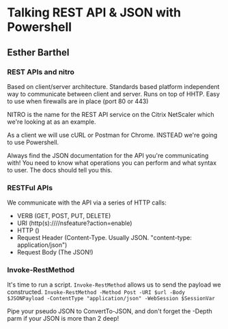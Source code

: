 # Talking REST API & JSON with Powershell
## Esther Barthel 

### REST APIs and nitro
Based on client/server architecture.
Standards based platform independent way to communicate between client and server.
Runs on top of HHTP.
Easy to use when firewalls are in place (port 80 or 443)

NITRO is the name for the REST API service on the Citrix NetScaler which we're looking at as an example.

As a client we will use cURL or Postman for Chrome. INSTEAD we're going to use Powershell.

Always find the JSON documentation for the API you're communicating with! You need to know what operations you can perform and what syntax to user. The docs should tell you this.

### RESTFul APIs
We communicate with the API via a series of HTTP calls:
* VERB (GET, POST, PUT, DELETE)
* URI (http(s)://<ipaddress>/<whatever>/nsfeature?action=enable)
* HTTP  ()
* Request Header (Content-Type. Usually JSON. "content-type: application/json")
* Request Body (The JSON!)

### Invoke-RestMethod
It's time to run a script.
`Invoke-RestMethod` allows us to send the payload we constructed.
`Invoke-RestMethod -Method Post -URI $url -Body $JSONPayload -ContentType "application/json" -WebSession $SessionVar`

Pipe your pseudo JSON to ConvertTo-JSON, and don't forget the -Depth parm if your JSON is more than 2 deep!

